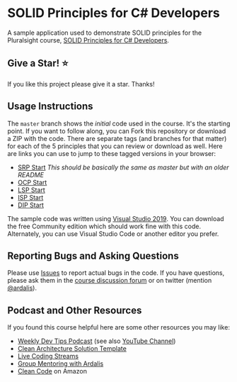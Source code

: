 # SOLID Principles for C# Developers

A sample application used to demonstrate SOLID principles for the Pluralsight course, [SOLID Principles for C# Developers](https://app.pluralsight.com/library/courses/csharp-solid-principles).

## Give a Star! :star:
If you like this project please give it a star. Thanks!

## Usage Instructions

The `master` branch shows the *initial* code used in the course. It's the starting point. If you want to follow along, you can Fork this repository or download a ZIP with the code. There are separate tags (and branches for that matter) for each of the 5 principles that you can review or download as well. Here are links you can use to jump to these tagged versions in your browser:

- [SRP Start](https://github.com/ardalis/SolidSample/tree/SRP-START) *This should be basically the same as master but with an older README*
- [OCP Start](https://github.com/ardalis/SolidSample/tree/OCP-START)
- [LSP Start](https://github.com/ardalis/SolidSample/tree/LSP-START)
- [ISP Start](https://github.com/ardalis/SolidSample/tree/ISP-START)
- [DIP Start](https://github.com/ardalis/SolidSample/tree/DIP-START)

The sample code was written using [Visual Studio 2019](https://visualstudio.com/). You can download the free Community edition which should work fine with this code. Alternately, you can use Visual Studio Code or another editor you prefer.

## Reporting Bugs and Asking Questions

Please use [Issues](https://github.com/ardalis/SolidSample/issues) to report actual bugs in the code. If you have questions, please ask them in the [course discussion forum](https://app.pluralsight.com/library/courses/csharp-solid-principles/discussion) or on twitter (mention [@ardalis](https://twitter.com/ardalis)).

## Podcast and Other Resources

If you found this course helpful here are some other resources you may like:

- [Weekly Dev Tips Podcast](https://www.weeklydevtips.com/) (see also [YouTube Channel](https://www.youtube.com/channel/UC1OeiOnqUZHVinzRK5MuHsA))
- [Clean Architecture Solution Template](https://github.com/ardalis/CleanArchitecture)
- [Live Coding Streams](https://twitch.tv/ardalis)
- [Group Mentoring with Ardalis](https://devbetter.com)
- [Clean Code](https://amzn.to/2FNjh2y) on Amazon

